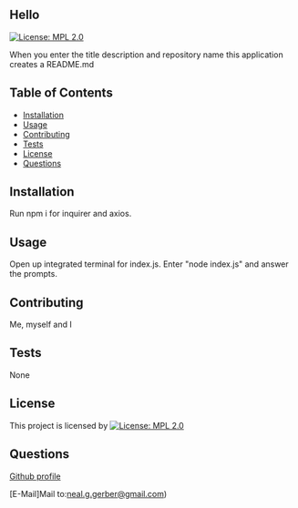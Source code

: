 

## Hello

[![License: MPL 2.0](https://img.shields.io/badge/License-MPL%202.0-brightgreen.svg)](https://opensource.org/licenses/MPL-2.0)

When you enter the title description and repository name this application creates a README.md



## Table of Contents 

  - [Installation](#Installation)
  - [Usage](#Usage)
  - [Contributing](#Contributing)
  - [Tests](#Tests)
  - [License](#License)
  - [Questions](#Questions)

## Installation

 Run npm i for inquirer and axios.

## Usage

Open up integrated terminal for index.js. Enter "node index.js" and answer the prompts.

## Contributing

Me, myself and I

## Tests

None

## License

This project is licensed by [![License: MPL 2.0](https://img.shields.io/badge/License-MPL%202.0-brightgreen.svg)](https://opensource.org/licenses/MPL-2.0)

## Questions

[Github profile](https://github.com/Nggerber)

[E-Mail]Mail to:neal.g.gerber@gmail.com)
  
  